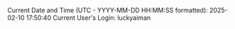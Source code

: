 Current Date and Time (UTC - YYYY-MM-DD HH:MM:SS formatted): 2025-02-10 17:50:40
Current User's Login: luckyaiman
